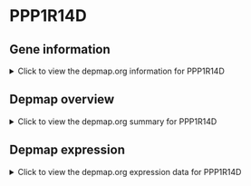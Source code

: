 <h1>PPP1R14D</h1>

<h2>Gene information</h2>
<details>
  <summary>Click to view the depmap.org information for PPP1R14D</summary>
  <iframe src="https://depmap.org/portal/gene/PPP1R14D?tab=about" style="border:none;width:100%;height:800px"></iframe>
</details>

<h2>Depmap overview</h2>
<details>
  <summary>Click to view the depmap.org summary for PPP1R14D</summary>
  <iframe src="https://depmap.org/portal/gene/PPP1R14D?tab=overview" style="border:none;width:100%;height:800px"></iframe>
</details>

<h2>Depmap expression</h2>
<details>
  <summary>Click to view the depmap.org expression data for PPP1R14D</summary>
  <iframe src="https://depmap.org/portal/gene/PPP1R14D?tab=characterization" style="border:none;width:100%;height:800px"></iframe>
</details>


<!--
<h2>Reactome Pathway diagram</h2>
PNAME
-->


